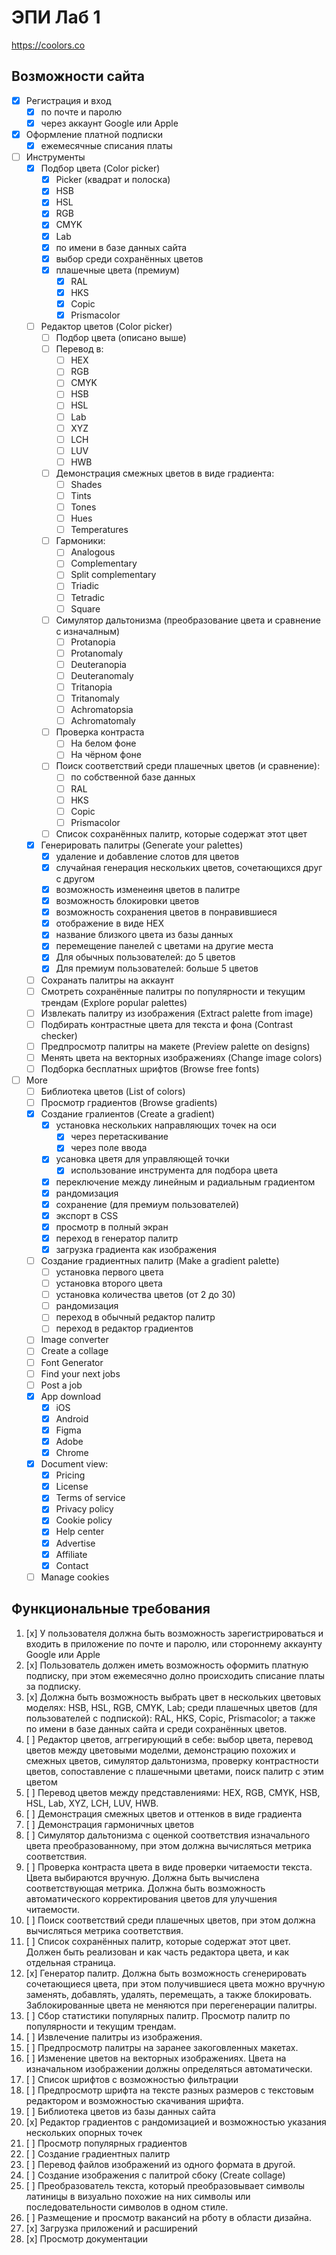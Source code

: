 # ЭПИ Лаб 1

https://coolors.co

## Возможности сайта

- [x] Регистрация и вход
  - [x] по почте и паролю
  - [x] через аккаунт Google или Apple
- [x] Оформление платной подписки
  - [x] ежемесячные списания платы
- [ ] Инструменты
  - [x] Подбор цвета (Color picker)
    - [x] Picker (квадрат и полоска)
    - [x] HSB
    - [x] HSL
    - [x] RGB
    - [x] CMYK
    - [x] Lab
    - [x] по имени в базе данных сайта
    - [x] выбор среди сохранённых цветов
    - [x] плашечные цвета (премиум)
      - [x] RAL
      - [x] HKS
      - [x] Copic
      - [x] Prismacolor
  - [ ] Редактор цветов (Color picker)
    - [ ] Подбор цвета (описано выше)
    - [ ] Перевод в:
      - [ ] HEX
      - [ ] RGB
      - [ ] CMYK
      - [ ] HSB
      - [ ] HSL
      - [ ] Lab
      - [ ] XYZ
      - [ ] LCH
      - [ ] LUV
      - [ ] HWB
    - [ ] Демонстрация смежных цветов в виде градиента:
      - [ ] Shades
      - [ ] Tints
      - [ ] Tones
      - [ ] Hues
      - [ ] Temperatures
    - [ ] Гармоники:
      - [ ] Analogous
      - [ ] Complementary
      - [ ] Split complementary
      - [ ] Triadic
      - [ ] Tetradic
      - [ ] Square
    - [ ] Симулятор дальтонизма (преобразование цвета и сравнение с изначалным)
      - [ ] Protanopia
      - [ ] Protanomaly
      - [ ] Deuteranopia
      - [ ] Deuteranomaly
      - [ ] Tritanopia
      - [ ] Tritanomaly
      - [ ] Achromatopsia
      - [ ] Achromatomaly
    - [ ] Проверка контраста
      - [ ] На белом фоне
      - [ ] На чёрном фоне
    - [ ] Поиск соответствий среди плашечных цветов (и сравнение):
      - [ ] по собственной базе данных
      - [ ] RAL
      - [ ] HKS
      - [ ] Copic
      - [ ] Prismacolor
    - [ ] Список сохранённых палитр, которые содержат этот цвет
  - [x] Генерировать палитры (Generate your palettes)
    - [x] удаление и добавление слотов для цветов
    - [x] случайная генерация нескольких цветов, сочетающихся друг с другом
    - [x] возможность изменеиня цветов в палитре
    - [x] возможность блокировки цветов
    - [x] возможность сохранения цветов в понравившиеся
    - [x] отображение в виде HEX
    - [x] название близкого цвета из базы данных
    - [x] перемещение панелей с цветами на другие места
    - [x] Для обычных пользователей: до 5 цветов
    - [x] Для премиум пользователей: больше 5 цветов
  - [ ] Сохранать палитры на аккаунт
  - [ ] Смотреть сохранённые палитры по популярности и текущим трендам (Explore popular palettes)
  - [ ] Извлекать палитру из изображения (Extract palette from image)
  - [ ] Подбирать контрастные цвета для текста и фона (Contrast checker)
  - [ ] Предпросмотр палитры на макете (Preview palette on designs)
  - [ ] Менять цвета на векторных изображениях (Change image colors)
  - [ ] Подборка бесплатных шрифтов (Browse free fonts)
- [ ] More
  - [ ] Библиотека цветов (List of colors)
  - [ ] Просмотр градиентов (Browse gradients)
  - [x] Создание гралиентов (Create a gradient)
    - [x] установка нескольких направляющих точек на оси
      - [x] через перетаскивание
      - [x] через поле ввода
    - [x] усановка цветя для управляющей точки
      - [x] использование инструмента для подбора цвета
    - [x] переключение между линейным и радиальным градиентом
    - [x] рандомизация
    - [x] сохранение (для премиум пользователей)
    - [x] экспорт в CSS
    - [x] просмотр в полный экран
    - [x] переход в генератор палитр
    - [x] загрузка градиента как изображения
  - [ ] Создание градиентных палитр (Make a gradient palette)
    - [ ] установка первого цвета
    - [ ] установка второго цвета
    - [ ] установка количества цветов (от 2 до 30)
    - [ ] рандомизация
    - [ ] переход в обычный редактор палитр
    - [ ] переход в редактор градиентов
  - [ ] Image converter
  - [ ] Create a collage
  - [ ] Font Generator
  - [ ] Find your next jobs
  - [ ] Post a job
  - [x] App download
    - [x] iOS
    - [x] Android
    - [x] Figma
    - [x] Adobe
    - [x] Chrome
  - [x] Document view:
    - [x] Pricing
    - [x] License
    - [x] Terms of service
    - [x] Privacy policy
    - [x] Cookie policy
    - [x] Help center
    - [x] Advertise
    - [x] Affiliate
    - [x] Contact
  - [ ] Manage cookies

## Функциональные требования

1. [x] У пользователя должна быть возможность зарегистрироваться и входить в приложение
   по почте и паролю, или стороннему аккаунту Google или Apple
1. [x] Пользователь должен иметь возможность оформить платную подписку,
   при этом ежемесячно долно происходить списание платы за подписку.
1. [x] Должна быть возможность выбрать цвет в нескольких цветовых моделях:
   HSB, HSL, RGB, CMYK, Lab;
   среди плашечных цветов (для пользователей с подпиской):
   RAL, HKS, Copic, Prismacolor;
   а также по имени в базе данных сайта и среди сохранённых цветов.
1. [ ] Редактор цветов, аггрегирующий в себе:
   выбор цвета, перевод цветов между цветовыми моделми,
   демонстрацию похожих и смежных цветов,
   симулятор дальтонизма,
   проверку контрастности цветов,
   сопоставление с плашечными цветами,
   поиск палитр с этим цветом
1. [ ] Перевод цветов между представлениями:
   HEX, RGB, CMYK, HSB, HSL, Lab, XYZ, LCH, LUV, HWB.
1. [ ] Демонстрация смежных цветов и оттенков в виде градиента
1. [ ] Демонстрация гармоничных цветов
1. [ ] Симулятор дальтонизма с оценкой соответствия изначального цвета
   преобразованному, при этом должна
   вычисляться метрика соответствия.
1. [ ] Проверка контраста цвета в виде проверки читаемости текста.
   Цвета выбираются вручную.
   Должна быть вычислена соответствующая метрика.
   Должна быть возможность автоматического
   корректирования цветов для улучшения читаемости.
1. [ ] Поиск соответствий среди плашечных цветов, при этом должна
   вычисляться метрика соответствия.
1. [ ] Список сохранённых палитр, которые содержат этот цвет.
   Должен быть реализован и как часть редактора цвета,
   и как отдельная страница.
1. [x] Генератор палитр. Должна быть возможность сгенерировать сочетающиеся цвета,
   при этом получившиеся цвета можно вручную заменять, добавлять, удалять, перемещать, а также
   блокировать. Заблокированные цвета не меняются при перегенерации палитры.
1. [ ] Сбор статистики популярных палитр.
   Просмотр палитр по популярности и текущим трендам.
1. [ ] Извлечение палитры из изображения.
1. [ ] Предпросмотр палитры на заранее закоговленных макетах.
1. [ ] Изменение цветов на векторных изображениях.
   Цвета на изначальном изображении должны определяться автоматически.
1. [ ] Список шрифтов с возможностью фильтрации
1. [ ] Предпросмотр шрифта на тексте разных размеров с текстовым редактором
   и возможностью скачивания шрифта.
1. [ ] Библиотека цветов из базы данных сайта
1. [x] Редактор градиентов с рандомизацией и
   возможностью указания нескольких опорных точек
1. [ ] Просмотр популярных градиентов
1. [ ] Создание градиентных палитр
1. [ ] Перевод файлов изображений из одного формата в другой.
1. [ ] Создание изображения с палитрой сбоку (Create collage)
1. [ ] Преобразователь текста, который преобразовывает символы латиницы
   в визуально похожие на них символы или последовательности символов
   в одном стиле.
1. [ ] Размещение и просмотр вакансий на рботу в области дизайна.
1. [x] Загрузка приложений и расширений
1. [x] Просмотр документации
